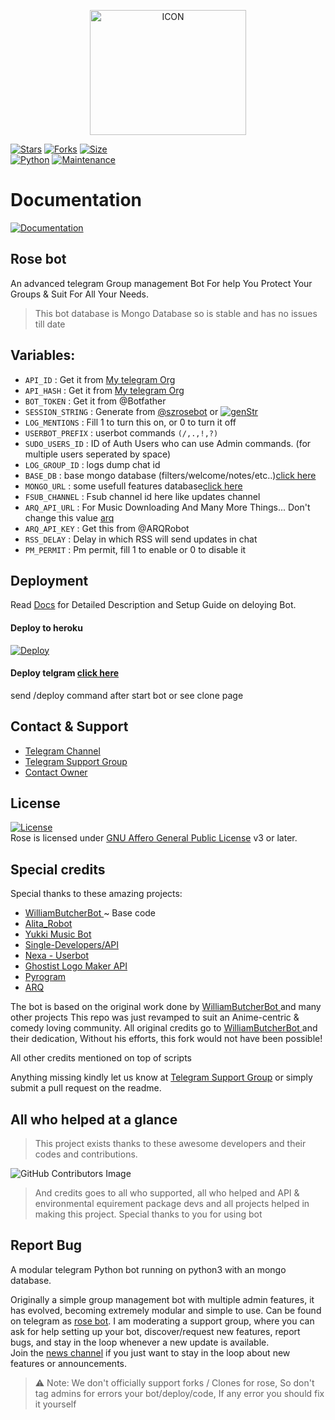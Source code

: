 <p align="center"><img src="https://telegra.ph/file/c787915485e8645acfca1.jpg" alt="ICON" width="250" height="200"/></p>

[![Stars](https://img.shields.io/github/stars/szsupunma/sz-rosebot?style=flat-square&color=yellow)](https://github.com/szsupunma/sz-rosebot/stargazers)
[![Forks](https://img.shields.io/github/forks/szsupunma/sz-rosebot?style=flat-square&color=orange)](https://github.com/szsupunma/sz-rosebot/fork)
[![Size](https://img.shields.io/github/repo-size/szsupunma/sz-rosebot?style=flat-square&color=green)](https://github.com/szsupunma/sz-rosebot/)   
[![Python](https://img.shields.io/badge/Python-v3.9.9-blue)](https://www.python.org/)
[![Maintenance](https://img.shields.io/badge/Maintained%3F-yes-green.svg)](https://github.com/szsupunma/sz-rosebot/graphs/commit-activity)

# Documentation 
[![Documentation](https://img.shields.io/badge/Documentation-Rosebot-blue)](https://szsupunma.gitbook.io/rose-bot/)   
    
## Rose bot
An  advanced telegram Group management Bot For help 
You Protect Your Groups & Suit For All Your Needs.
>  This bot database is  Mongo Database so is stable and has no issues till date

## Variables:
-  `API_ID` : Get it from [My telegram Org](https://my.telegram.org/apps)
-  `API_HASH` : Get it from [My telegram Org](https://my.telegram.org/apps)
-  `BOT_TOKEN` : Get it from @Botfather 
-  `SESSION_STRING` : Generate from [@szrosebot](http://t.me/szrosebot) or [![genStr](https://img.shields.io/badge/repl.it-genStr-yellowgreen)](https://replit.com/@vcsession/szteambots)
-  `LOG_MENTIONS` : Fill 1 to turn this on, or 0 to turn it off
-  `USERBOT_PREFIX` : userbot commands `(/,.,!,?)`
-  `SUDO_USERS_ID` : ID of Auth Users who can use Admin commands. (for multiple users seperated by space)
-  `LOG_GROUP_ID` : logs dump chat id
-  `BASE_DB` : base mongo database (filters/welcome/notes/etc..)[click here](https://telegra.ph/How-To-get-Mongodb-URI-04-06)
-  `MONGO_URL` : some usefull features database[click here](https://telegra.ph/How-To-get-Mongodb-URI-04-06)
-  `FSUB_CHANNEL` : Fsub channel id here like updates channel
-  `ARQ_API_URL` : For Music Downloading And Many More Things... Don't change this value [arq](https://thearq.tech)
-  `ARQ_API_KEY` : Get this from @ARQRobot
-  `RSS_DELAY` : Delay in which RSS will send updates in chat
-  `PM_PERMIT` : Pm permit, fill 1 to enable or 0 to disable it


## Deployment
Read [Docs](https://szsupunma.gitbook.io/rose-bot/) for Detailed Description and Setup Guide on deloying Bot.

####  Deploy to heroku
[![Deploy](https://www.herokucdn.com/deploy/button.svg)](https://dashboard.heroku.com/new?template=https://github.com/aksbot/sz-rosebot)

#### Deploy telgram [click here](http://t.me/szrosebot?start=deploy)
send /deploy command after start bot or see clone page

## Contact & Support

- [Telegram Channel](https://t.me/szteambots")
- [Telegram Support Group](https://t.me/slbotzone)
- [Contact Owner](https://t.me/supunmabot)


## License
[![License](https://www.gnu.org/graphics/agplv3-155x51.png)](LICENSE)   
Rose is licensed under [GNU Affero General Public License](https://www.gnu.org/licenses/agpl-3.0.en.html) v3 or later.


## Special credits
Special thanks to these amazing projects:

- [WilliamButcherBot ](https://github.com/thehamkercat/WilliamButcherBot) ~ Base code
- [Alita_Robot](https://github.com/Divkix/Alita_Robot/)
- [Yukki Music Bot](https://github.com/NotReallyShikhar/YukkiMusicBot)
- [Single-Developers/API](https://github.com/Single-Developers/API)
- [Nexa - Userbot](https://github.com/Itz-fork/Nexa-Userbot)
- [Ghostist Logo Maker API](https://telegra.ph/Ghostist-Logo-Maker-API-01-30)
- [Pyrogram](https://github.com/pyrogram/pyrogram)
- [ARQ](https://t.me/ARQupdates)

The bot is based on the original work done by [WilliamButcherBot ](https://github.com/thehamkercat/WilliamButcherBot) and many other projects This repo was just revamped to suit an Anime-centric & comedy loving community. All original credits go to [WilliamButcherBot ](https://github.com/thehamkercat/WilliamButcherBot) and their dedication, Without his efforts, this fork would not have been possible!

All other credits mentioned on top of scripts

Anything missing kindly let us know at  [Telegram Support Group](https://t.me/slbotzone) or simply submit a pull request on the readme.

## All who helped at a glance 

> This project exists thanks to these awesome developers and their codes and contributions.

![GitHub Contributors Image](https://contrib.rocks/image?repo=szsupunma/sz-rosebot)   

> And credits goes to all who supported, all who helped and API & environmental equirement package devs and all projects helped in making this project.
> Special thanks to you for using bot


## Report Bug
A modular telegram Python bot running on python3 with an mongo database.

Originally a simple group management bot with multiple admin features, it has evolved, becoming extremely modular and simple to use.
Can be found on telegram as [rose bot](https://t.me/szrosebot).
I am moderating a support group, where you can ask for help setting up your bot, discover/request new features, report bugs, and stay in the loop whenever a new update is available.  
Join the [news channel](https://t.me/szteambots) if you just want to stay in the loop about new features or announcements.
> ⚠️ Note: 
> We don't officially support forks / Clones for rose, So don't tag admins for errors your bot/deploy/code, If any error you should fix it yourself
